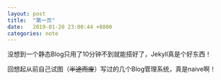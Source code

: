 ```yaml
---
layout: post
title:  "第一页"
date:   2019-01-20 23:00:44 +0800
categories: note 
---
```

没想到一个静态Blog只用了10分钟不到就能搭好了，Jekyll真是个好东西！

回想起从前自己试图（~~半途而废~~）写过的几个Blog管理系统，真是naive啊！
